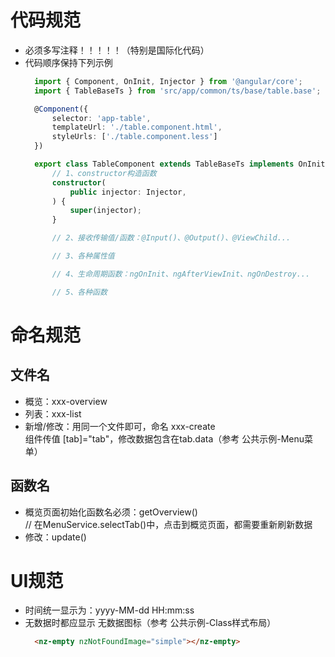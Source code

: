 # 代码规范
- 必须多写注释！！！！！（特别是国际化代码）  
- 代码顺序保持下列示例  
  ```typescript
	import { Component, OnInit, Injector } from '@angular/core';
	import { TableBaseTs } from 'src/app/common/ts/base/table.base';

	@Component({
		selector: 'app-table',
		templateUrl: './table.component.html',
		styleUrls: ['./table.component.less']
	})

	export class TableComponent extends TableBaseTs implements OnInit {
		// 1、constructor构造函数
		constructor(
			public injector: Injector,
		) {
			super(injector);
		}

		// 2、接收传输值/函数：@Input()、@Output()、@ViewChild...

		// 3、各种属性值

		// 4、生命周期函数：ngOnInit、ngAfterViewInit、ngOnDestroy...

		// 5、各种函数
	```

# 命名规范
## 文件名
- 概览：xxx-overview
- 列表：xxx-list
- 新增/修改：用同一个文件即可，命名 xxx-create  
  组件传值 [tab]="tab"，修改数据包含在tab.data（参考 公共示例-Menu菜单）

## 函数名
- 概览页面初始化函数名必须：getOverview()   
	// 在MenuService.selectTab()中，点击到概览页面，都需要重新刷新数据
- 修改：update()


# UI规范
- 时间统一显示为：yyyy-MM-dd HH:mm:ss
- 无数据时都应显示 无数据图标（参考 公共示例-Class样式布局）
  ```html
	<nz-empty nzNotFoundImage="simple"></nz-empty>
	```
